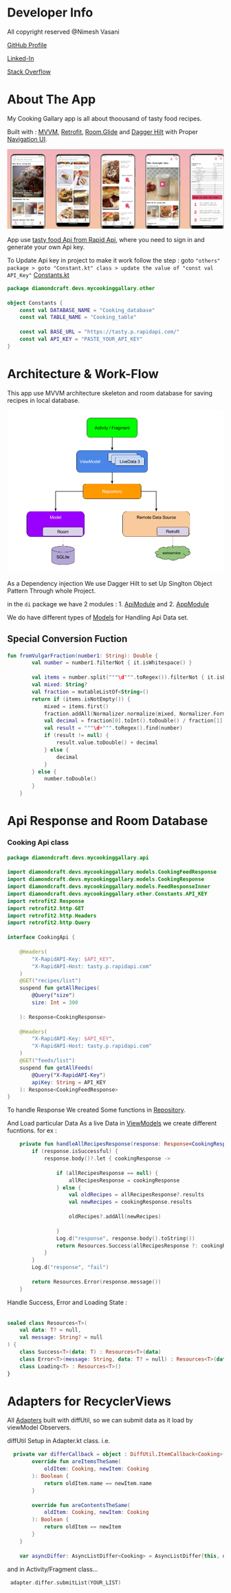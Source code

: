 # Developer Info

All copyright reserved @Nimesh Vasani 

[GitHub Profile](https://github.com/NimeshVasani)

[Linked-In](https://www.linkedin.com/in/nimesh-vasani-99b642154/)

[Stack Overflow](https://stackoverflow.com/users/16579306/nimesh-vasani)

# About The App

My Cooking Gallary app is all about thoousand of tasty food recipes.

Built with  : [MVVM](https://developer.android.com/topic/libraries/architecture/viewmodel?gclid=CjwKCAjw5dqgBhBNEiwA7PryaEGGNXBuF_269i5vAml9SedixRgYXYfktdB8NOZm__qJWmdN6hpUahoC2IQQAvD_BwE&gclsrc=aw.ds#kotlin_1), [Retrofit](https://square.github.io/retrofit/), [Room](https://developer.android.com/training/data-storage/room),[Glide](https://github.com/bumptech/glide) and [Dagger Hilt](https://developer.android.com/training/dependency-injection/hilt-android) with Proper [Navigation UI](https://developer.android.com/guide/navigation/navigation-getting-started).

![alt text](https://github.com/NimeshVasani/My_Cooking_Gallary/blob/main/snapshots/final_snap_shot.png)

App use [tasty food Api from Rapid Api](https://rapidapi.com/apidojo/api/tasty/), where you need to sign in and generate your own Api key.

To Update Api key in project to make it work follow the step : goto `"others"  package > goto "Constant.kt" class > update the value of "const val API_Key"` [Constants.kt](app/src/main/java/diamondcraft/devs/mycookinggallary/other/Constants.kt)


```kotlin
package diamondcraft.devs.mycookinggallary.other

object Constants {
    const val DATABASE_NAME = "Cooking_database"
    const val TABLE_NAME = "Cooking_table"

    const val BASE_URL = "https://tasty.p.rapidapi.com/"
    const val API_KEY = "PASTE_YOUR_API_KEY"
}
```

# Architecture & Work-Flow
This app use MVVM architecture skeleton and room database for saving recipes in local database.

![alt text](https://github.com/NimeshVasani/My_Cooking_Gallary/blob/main/snapshots/architecture.png)

As a Dependency injection We use Dagger Hilt to set Up Singlton Object Pattern Through whole Project.

in the `di` package we have 2 modules : 1. [ApiModule](app/src/main/java/diamondcraft/devs/mycookinggallary/di/ApiModule.kt)
 and 2. [AppModule](app/src/main/java/diamondcraft/devs/mycookinggallary/di/AppModule.kt)

We do have different types of [Models](app/src/main/java/diamondcraft/devs/mycookinggallary/models) for Handling Api Data set.

## Special Conversion Fuction
```kotlin
fun fromVulgarFraction(number1: String): Double {
        val number = number1.filterNot { it.isWhitespace() }

        val items = number.split("""\d""".toRegex()).filterNot { it.isEmpty() }
        val mixed: String?
        val fraction = mutableListOf<String>()
        return if (items.isNotEmpty()) {
            mixed = items.first()
            fraction.addAll(Normalizer.normalize(mixed, Normalizer.Form.NFKC).split("\u2044"))
            val decimal = fraction[0].toInt().toDouble() / fraction[1].toDouble()
            val result = """\d+""".toRegex().find(number)
            if (result != null) {
                result.value.toDouble() + decimal
            } else {
                decimal
            }
        } else {
            number.toDouble()
        }
    }
  ```
# Api Response and Room Database 
### Cooking Api class
```kotlin
package diamondcraft.devs.mycookinggallary.api

import diamondcraft.devs.mycookinggallary.models.CookingFeedResponse
import diamondcraft.devs.mycookinggallary.models.CookingResponse
import diamondcraft.devs.mycookinggallary.models.FeedResponseInner
import diamondcraft.devs.mycookinggallary.other.Constants.API_KEY
import retrofit2.Response
import retrofit2.http.GET
import retrofit2.http.Headers
import retrofit2.http.Query

interface CookingApi {

    @Headers(
        "X-RapidAPI-Key: $API_KEY",
        "X-RapidAPI-Host: tasty.p.rapidapi.com"
    )
    @GET("recipes/list")
    suspend fun getAllRecipes(
        @Query("size")
        size: Int = 300

    ): Response<CookingResponse>

    @Headers(
        "X-RapidAPI-Key: $API_KEY",
        "X-RapidAPI-Host: tasty.p.rapidapi.com"
    )
    @GET("feeds/list")
    suspend fun getAllFeeds(
        @Query("X-RapidAPI-Key")
        apiKey: String = API_KEY
    ): Response<CookingFeedResponse>
}
```

To handle Response We created Some functions in [Repository](app/src/main/java/diamondcraft/devs/mycookinggallary/repositories/CookingRepository.kt).

And Load particular Data As a live Data in [ViewModels](app/src/main/java/diamondcraft/devs/mycookinggallary/viewmodels/CookingViewModel.kt) we create different fucntions. for ex : 
```kotlin
    private fun handleAllRecipesResponse(response: Response<CookingResponse>): Resources<CookingResponse> {
        if (response.isSuccessful) {
            response.body()?.let { cookingResponse ->

                if (allRecipesResponse == null) {
                    allRecipesResponse = cookingResponse
                } else {
                    val oldRecipes = allRecipesResponse?.results
                    val newRecipes = cookingResponse.results

                    oldRecipes?.addAll(newRecipes)

                }
                Log.d("response", response.body().toString())
                return Resources.Success(allRecipesResponse ?: cookingResponse)
            }
        }
        Log.d("response", "fail")

        return Resources.Error(response.message())
    }
```
Handle Success, Error and Loading State : 
```kotlin

sealed class Resources<T>(
    val data: T? = null,
    val message: String? = null
) {
    class Success<T>(data: T) : Resources<T>(data)
    class Error<T>(message: String, data: T? = null) : Resources<T>(data, message)
    class Loading<T> : Resources<T>()
}
```
# Adapters for RecyclerViews 

All [Adapters](app/src/main/java/diamondcraft/devs/mycookinggallary/adapters) built with diffUtil, so we can submit data as it load by viewModel Observers.

diffUtil Setup in Adapter.kt class.
i.e.

```kotlin
  private var differCallback = object : DiffUtil.ItemCallback<Cooking>() {
        override fun areItemsTheSame(
            oldItem: Cooking, newItem: Cooking
        ): Boolean {
            return oldItem.name == newItem.name
        }

        override fun areContentsTheSame(
            oldItem: Cooking, newItem: Cooking
        ): Boolean {
            return oldItem == newItem
        }
    }

    var asyncDiffer: AsyncListDiffer<Cooking> = AsyncListDiffer(this, differCallback)
```
and in Activity/Fragment class...
```kotlin
 adapter.differ.submitList(YOUR_LIST)
 ```




